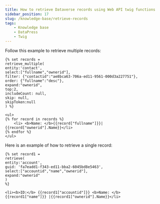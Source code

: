```yaml
---
title: How to retrieve Dataverse records using Web API twig functions
sidebar_position: 17
slug: /knowledge-base/retrieve-records
tags:
    - Knowledge base
    - DataPress
    - Twig
---
```


Follow this example to retrieve multiple records:

```twig
{% set records = 
retrieve_multiple(
entity:'contact', 
select:["fullname","ownerid"], 
filter: {"contactid":"ae8bca63-706a-ed11-9561-000d3a227751"},
order: {"fullname":"desc"}, 
expand:"ownerid",
top:2,
includeCount: null,
skip: null,
skipToken:null
) %}

<ul>
{% for record in records %}
    <li> <b>Name: </b>{{record["fullname"]}}|{{record["ownerid"].Name}}</li> 
{% endfor %}
</ul>
```

Here is an example of how to retrieve a single record:

```twig
{% set record1 = 
retrieve(
entity:'account',
guid: 'fa7eadd1-f343-ed11-bba2-6045bd8e5463',
select:["accountid","name","ownerid"], 
expand:"ownerid"
)
%}

<li><b>ID:</b> {{record1["accountid"]}} <b>Name: </b>{{record1["name"]}} |{{record1["ownerid"].Name}}</li>
```

